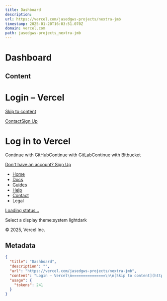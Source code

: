 ```yaml
---
title: Dashboard
description: 
url: https://vercel.com/jasedgws-projects/nextra-jmb
timestamp: 2025-01-20T16:03:51.070Z
domain: vercel.com
path: jasedgws-projects_nextra-jmb
---
```


# Dashboard



## Content

Login – Vercel
===============

[Skip to content](https://vercel.com/jasedgws-projects/nextra-jmb#geist-skip-nav)

[](https://vercel.com/home)

[Contact](https://vercel.com/contact)[Sign Up](https://vercel.com/signup?next=%2Fjasedgws-projects%2Fnextra-jmb)

Log in to Vercel
================

Continue with GitHubContinue with GitLabContinue with Bitbucket

[Don't have an account? Sign Up](https://vercel.com/signup?next=%2Fjasedgws-projects%2Fnextra-jmb)

[](https://vercel.com/home)

*   [Home](https://vercel.com/home)
*   [Docs](https://vercel.com/docs)
*   [Guides](https://vercel.com/guides)
*   [Help](https://vercel.com/help)
*   [Contact](https://vercel.com/contact)
*   Legal

[Loading status…](https://vercel-status.com/)

Select a display theme:system lightdark

© 2025, Vercel Inc.

## Metadata

```json
{
  "title": "Dashboard",
  "description": "",
  "url": "https://vercel.com/jasedgws-projects/nextra-jmb",
  "content": "Login – Vercel\n===============\n\n[Skip to content](https://vercel.com/jasedgws-projects/nextra-jmb#geist-skip-nav)\n\n[](https://vercel.com/home)\n\n[Contact](https://vercel.com/contact)[Sign Up](https://vercel.com/signup?next=%2Fjasedgws-projects%2Fnextra-jmb)\n\nLog in to Vercel\n================\n\nContinue with GitHubContinue with GitLabContinue with Bitbucket\n\n[Don't have an account? Sign Up](https://vercel.com/signup?next=%2Fjasedgws-projects%2Fnextra-jmb)\n\n[](https://vercel.com/home)\n\n*   [Home](https://vercel.com/home)\n*   [Docs](https://vercel.com/docs)\n*   [Guides](https://vercel.com/guides)\n*   [Help](https://vercel.com/help)\n*   [Contact](https://vercel.com/contact)\n*   Legal\n\n[Loading status…](https://vercel-status.com/)\n\nSelect a display theme:system lightdark\n\n© 2025, Vercel Inc.",
  "usage": {
    "tokens": 241
  }
}
```
